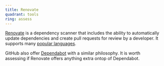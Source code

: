 ```yaml
---
title: Renovate
quadrant: tools
ring: assess
---
```


[Renovate](https://www.mend.io/renovate/) is a dependency scanner that includes
the ability to automatically update dependencies and create pull requests for
review by a developer. It supports many
[popular languages](https://docs.renovatebot.com/bazel).

GitHub also offer [Dependabot](https://github.com/dependabot) with a similar
philosophy. It is worth assessing if Renovate offers anything extra ontop of
Dependabot.
